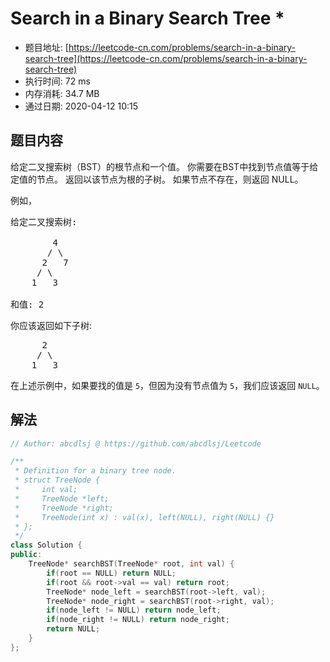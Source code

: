 # Search in a Binary Search Tree *
- 题目地址: [https://leetcode-cn.com/problems/search-in-a-binary-search-tree](https://leetcode-cn.com/problems/search-in-a-binary-search-tree)
- 执行时间: 72 ms
- 内存消耗: 34.7 MB
- 通过日期: 2020-04-12 10:15

## 题目内容
<p>给定二叉搜索树（BST）的根节点和一个值。 你需要在BST中找到节点值等于给定值的节点。 返回以该节点为根的子树。 如果节点不存在，则返回 NULL。</p>

<p>例如，</p>

<pre>
给定二叉搜索树:

        4
       / \
      2   7
     / \
    1   3

和值: 2
</pre>

<p>你应该返回如下子树:</p>

<pre>
      2     
     / \   
    1   3
</pre>

<p>在上述示例中，如果要找的值是 <code>5</code>，但因为没有节点值为 <code>5</code>，我们应该返回 <code>NULL</code>。</p>


## 解法
```cpp
// Author: abcdlsj @ https://github.com/abcdlsj/Leetcode

/**
 * Definition for a binary tree node.
 * struct TreeNode {
 *     int val;
 *     TreeNode *left;
 *     TreeNode *right;
 *     TreeNode(int x) : val(x), left(NULL), right(NULL) {}
 * };
 */
class Solution {
public:
    TreeNode* searchBST(TreeNode* root, int val) {
        if(root == NULL) return NULL;
        if(root && root->val == val) return root;
        TreeNode* node_left = searchBST(root->left, val);
        TreeNode* node_right = searchBST(root->right, val);
        if(node_left != NULL) return node_left;
        if(node_right != NULL) return node_right;
        return NULL;
    }
};

```